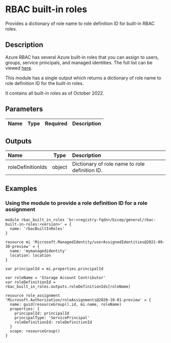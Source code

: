 # RBAC built-in roles

Provides a dictionary of role name to role definition ID for built-in RBAC roles.

## Description

Azure RBAC has several Azure built-in roles that you can assign to users, groups, service principals, and managed identities. The full list can be viewed [here](https://learn.microsoft.com/en-us/azure/role-based-access-control/built-in-roles).

This module has a single output which returns a dictionary of role name to role definition ID for the built-in roles.

It contains all built-in roles as of October 2022.

## Parameters

| Name | Type | Required | Description |
| :--- | :--: | :------: | :---------- |

## Outputs

| Name              | Type   | Description                                    |
| :---------------- | :----: | :--------------------------------------------- |
| roleDefinitionIds | object | Dictionary of role name to role definition ID. |

## Examples

### Using the module to provide a role definition ID for a role assignment

```bicep
module rbac_built_in_roles 'br:<registry-fqdn>/bicep/general/rbac-built-in-roles:<version>' = {
  name: 'rbacBuiltInRoles'
}

resource mi 'Microsoft.ManagedIdentity/userAssignedIdentities@2021-09-30-preview' = {
  name: 'mymanagedidentity'
  location: location
}

var principalId = mi.properties.principalId

var roleName = 'Storage Account Contributor'
var roleDefinitionId = rbac_built_in_roles.outputs.roleDefinitionIds[roleName]

resource role_assignment 'Microsoft.Authorization/roleAssignments@2020-10-01-preview' = {
  name: guid(resourceGroup().id, mi.name, roleName)
  properties: {
    principalId: principalId
    principalType: 'ServicePrincipal'
    roleDefinitionId: roleDefinitionId
  }
  scope: resourceGroup()
}
```